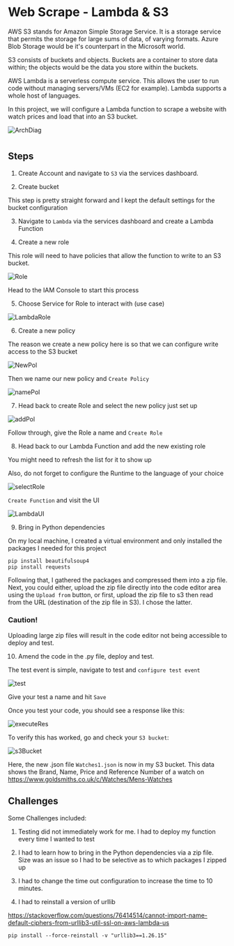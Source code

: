 # Web Scrape - Lambda & S3

AWS S3 stands for Amazon Simple Storage Service. It is a storage service that permits the storage for large sums of data, of varying formats. Azure Blob Storage would be it's counterpart in the Microsoft world. 

S3 consists of buckets and objects. Buckets are a container to store data within; the objects would be the data you store within the buckets.

AWS Lambda is a serverless compute service. This allows the user to run code without managing servers/VMs (EC2 for example). Lambda supports a whole host of languages.

In this project, we will configure a Lambda function to scrape a website with watch prices and load that into an S3 bucket.

![ArchDiag](Images/ArchDiag.png)

#

## Steps

1. Create Account and navigate to `S3` via the services dashboard. 

2. Create bucket

This step is pretty straight forward and I kept the default settings for the bucket configuration

3. Navigate to `Lambda` via the services dashboard and create a Lambda Function

4. Create a new role

This role will need to have policies that allow the function to write to an S3 bucket.

![Role](Images/RoleCreate.png)

Head to the IAM Console to start this process

5. Choose Service for Role to interact with (use case)

![LambdaRole](Images/LambdaRole.png)

6. Create a new policy

The reason we create a new policy here is so that we can configure write access to the S3 bucket

![NewPol](Images/NewPol.png)

Then we name our new policy and `Create Policy`

![namePol](Images/NamePol.png)

7. Head back to create Role and select the new policy just set up

![addPol](Images/RoleAddPol.png)

Follow through, give the Role a name and `Create Role`

8. Head back to our Lambda Function and add the new existing role

You might need to refresh the list for it to show up

Also, do not forget to configure the Runtime to the language of your choice

![selectRole](Images/SelectRole.png)

`Create Function` and visit the UI

![LambdaUI](Images/LambdaUI.png)

9. Bring in Python dependencies 

On my local machine, I created a virtual environment and only installed the packages I needed for this project

```
pip install beautifulsoup4
pip install requests
```

Following that, I gathered the packages and compressed them into a zip file. Next, you could either, upload the zip file directly into the code editor area using the `Upload from` button, or first, upload the zip file to s3 then read from the URL (destination of the zip file in S3). I chose the latter.

### Caution!

Uploading large zip files will result in the code editor not being accessible to deploy and test. 

10. Amend the code in the .py file, deploy and test.

The test event is simple, navigate to test and `configure test event`

![test](Images/testEvent.png)

Give your test a name and hit `Save`

Once you test your code, you should see a response like this:

![executeRes](Images/execute.png)

To verify this has worked, go and check your `S3 bucket`:

![s3Bucket](Images/s3bucket.png)

Here, the new .json file `Watches1.json` is now in my S3 bucket. This data shows the Brand, Name, Price and Reference Number of a watch on https://www.goldsmiths.co.uk/c/Watches/Mens-Watches

## Challenges

Some Challenges included:

1. Testing did not immediately work for me. I had to deploy my function every time I wanted to test

2. I had to learn how to bring in the Python dependencies via a zip file. Size was an issue so I had to be selective as to which packages I zipped up

3. I had to change the time out configuration to increase the time to 10 minutes.

4. I had to reinstall a version of urllib 

https://stackoverflow.com/questions/76414514/cannot-import-name-default-ciphers-from-urllib3-util-ssl-on-aws-lambda-us

```
pip install --force-reinstall -v "urllib3==1.26.15"
```



